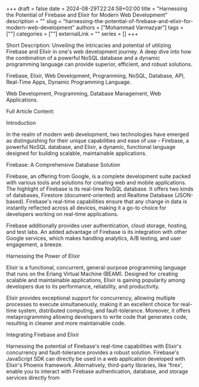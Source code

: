+++
draft = false
date = 2024-08-29T22:24:58+02:00
title = "Harnessing the Potential of Firebase and Elixir for Modern Web Development"
description = ""
slug = "harnessing-the-potential-of-firebase-and-elixir-for-modern-web-development"
authors = ["Mohammad Varmazyar"]
tags = [""]
categories = [""]
externalLink = ""
series = []
+++


Short Description:
Unveiling the intricacies and potential of utilizing Firebase and Elixir in one's web development journey. A deep dive into how the combination of a powerful NoSQL database and a dynamic programming language can provide superior, efficient, and robust solutions.

Firebase, Elixir, Web Development, Programming, NoSQL, Database, API, Real-Time Apps, Dynamic Programming Language.

Web Development, Programming, Database Management, Web Applications.

Full Article Content:

Introduction

In the realm of modern web development, two technologies have emerged as distinguishing for their unique capabilities and ease of use – Firebase, a powerful NoSQL database, and Elixir, a dynamic, functional language designed for building scalable, maintainable applications.

Firebase: A Comprehensive Database Solution

Firebase, an offering from Google, is a complete development suite packed with various tools and solutions for creating web and mobile applications. The highlight of Firebase is its real-time NoSQL database. It offers two kinds of databases, Firestore (document-oriented) and Realtime Database (JSON-based). Firebase's real-time capabilities ensure that any change in data is instantly reflected across all devices, making it a go-to choice for developers working on real-time applications.

Firebase additionally provides user authentication, cloud storage, hosting, and test labs. An added advantage of Firebase is its integration with other Google services, which makes handling analytics, A/B testing, and user engagement, a breeze.

Harnessing the Power of Elixir

Elixir is a functional, concurrent, general-purpose programming language that runs on the Erlang Virtual Machine (BEAM). Designed for creating scalable and maintainable applications, Elixir is gaining popularity among developers due to its performance, reliability, and productivity.

Elixir provides exceptional support for concurrency, allowing multiple processes to execute simultaneously, making it an excellent choice for real-time system, distributed computing, and fault-tolerance. Moreover, it offers metaprogramming allowing developers to write code that generates code, resulting in cleaner and more maintainable code.

Integrating Firebase and Elixir

Harnessing the potential of Firebase's real-time capabilities with Elixir's concurrency and fault-tolerance provides a robust solution. Firebase's JavaScript SDK can directly be used in a web application developed with Elixir's Phoenix framework. Alternatively, third-party libraries, like 'firex', enable you to interact with Firebase authentication, database, and storage services directly from
